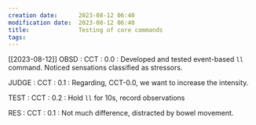 ```yaml
---
creation date:		2023-08-12 06:40
modification date:	2023-08-12 06:40
title: 				Testing of core commands
tags:
---
```

[[2023-08-12]]
OBSD : CCT : 0.0 : Developed and tested event-based `ll` command. Noticed sensations classified as stressors.

JUDGE : CCT :  0.1 : Regarding, CCT-0.0, we want to increase the intensity.

TEST : CCT : 0.2 : Hold `ll` for 10s, record observations

RES : CCT : 0.1 : Not much difference, distracted by bowel movement. 




